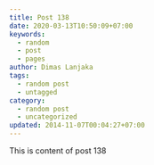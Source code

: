 ```yaml
---
title: Post 138
date: 2020-03-13T10:50:09+07:00
keywords:
  - random
  - post
  - pages
author: Dimas Lanjaka
tags:
  - random post
  - untagged
category:
  - random post
  - uncategorized
updated: 2014-11-07T00:04:27+07:00
---
```

This is content of post 138
